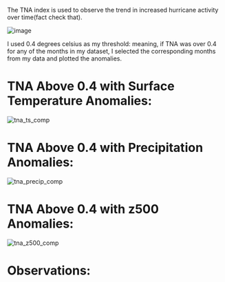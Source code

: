 The TNA index is used to observe the trend in increased hurricane activity over time(fact check that).

![image](https://user-images.githubusercontent.com/114028135/204914940-fdc63aa3-2d22-4f9c-aa52-1eab25d30d0d.png)

I used 0.4 degrees celsius as my threshold: meaning, if TNA was over 0.4 for any of the months in my dataset, I selected the corresponding months from my data and plotted the anomalies.
# TNA Above 0.4 with Surface Temperature Anomalies:
![tna_ts_comp](https://user-images.githubusercontent.com/114028135/204915558-32770b50-b05c-4ec6-b83e-8071e6ac670a.png)
# TNA Above 0.4 with Precipitation Anomalies:
![tna_precip_comp](https://user-images.githubusercontent.com/114028135/204915772-d734e549-b8f3-452b-9854-adf8b7cc27b4.png)
# TNA Above 0.4 with z500 Anomalies:
![tna_z500_comp](https://user-images.githubusercontent.com/114028135/204915846-9c65a50b-cd2b-4c9d-a9b0-55451d1cc5b4.png)

# Observations:
